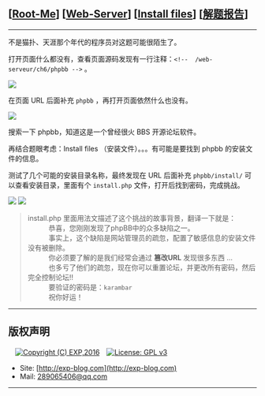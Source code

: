 ## [[Root-Me](https://www.root-me.org/)] [[Web-Server](https://www.root-me.org/en/Challenges/Web-Server/)] [[Install files](https://www.root-me.org/en/Challenges/Web-Server/Install-files)] [[解题报告](http://exp-blog.com/2019/01/13/pid-2974/)]

------

不是猫扑、天涯那个年代的程序员对这题可能很陌生了。

打开页面什么都没有，查看页面源码发现有一行注释：`<!--  /web-serveur/ch6/phpbb -->` 。

![](https://github.com/lyy289065406/CTF-Solving-Reports/blob/master/rootme/Web-Server/%5B11%5D%20%5B15P%5D%20Install%20files/imgs/01.png)

在页面 URL 后面补充 `phpbb` ，再打开页面依然什么也没有。

![](https://github.com/lyy289065406/CTF-Solving-Reports/blob/master/rootme/Web-Server/%5B11%5D%20%5B15P%5D%20Install%20files/imgs/02.png)

搜索一下 phpbb，知道这是一个曾经很火 BBS 开源论坛软件。

再结合题眼考虑：Install files （安装文件）。。。有可能是要找到 phpbb 的安装文件的信息。

测试了几个可能的安装目录名称，最终发现在 URL 后面补充  `phpbb/install/` 可以查看安装目录，里面有个 `install.php` 文件，打开后找到密码，完成挑战。

![](https://github.com/lyy289065406/CTF-Solving-Reports/blob/master/rootme/Web-Server/%5B11%5D%20%5B15P%5D%20Install%20files/imgs/03.png)
![](https://github.com/lyy289065406/CTF-Solving-Reports/blob/master/rootme/Web-Server/%5B11%5D%20%5B15P%5D%20Install%20files/imgs/04.png)

> install.php 里面用法文描述了这个挑战的故事背景，翻译一下就是：
<br/>　　　恭喜，您刚刚发现了phpBB中的众多缺陷之一。
<br/>　　　事实上，这个缺陷是网站管理员的疏忽，配置了敏感信息的安装文件没有被删除。
<br/>　　　你必须要了解的是我们经常会通过 **篡改URL** 发现很多东西 ...
<br/>　　　也多亏了他们的疏忽，现在你可以重置论坛，并更改所有密码，然后完全控制论坛!!
<br/>　　　要验证的密码是：`karambar`
<br/>　　　祝你好运！

------

## 版权声明

　[![Copyright (C) EXP,2016](https://img.shields.io/badge/Copyright%20(C)-EXP%202016-blue.svg)](http://exp-blog.com)　[![License: GPL v3](https://img.shields.io/badge/License-GPL%20v3-blue.svg)](https://www.gnu.org/licenses/gpl-3.0)
  

- Site: [http://exp-blog.com](http://exp-blog.com) 
- Mail: <a href="mailto:289065406@qq.com?subject=[EXP's Github]%20Your%20Question%20（请写下您的疑问）&amp;body=What%20can%20I%20help%20you?%20（需要我提供什么帮助吗？）">289065406@qq.com</a>


------

